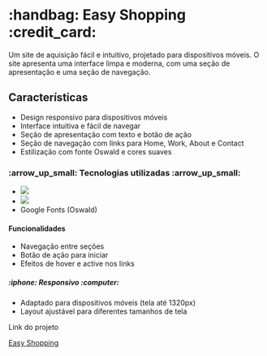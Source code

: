 <h1>:handbag: Easy Shopping :credit_card:</h1>

<p>Um site de aquisição fácil e intuitivo, projetado para dispositivos móveis. O site apresenta uma interface limpa e moderna, com uma seção de apresentação e uma seção de navegação.
 </p>

 <h2>Características</h2>

 <ul>
   <li>Design responsivo para dispositivos móveis</li>
<li> Interface intuitiva e fácil de navegar</li>
<li> Seção de apresentação com texto e botão de ação</li>
<li> Seção de navegação com links para Home, Work, About e Contact</li>
<li> Estilização com fonte Oswald e cores suaves</li>
 </ul>

 <h3> :arrow_up_small: Tecnologias utilizadas :arrow_up_small:</h3>
<ul>
<li> <img src="https://img.shields.io/badge/CSS-239120?&style=for-the-badge&logo=css3&logoColor=white"></li>
<li> <img src="https://img.shields.io/badge/HTML-239120?style=for-the-badge&logo=html5&logoColor=white"></li>
<li> Google Fonts (Oswald)</li>
 </ul>

<h4>Funcionalidades</h4>
<ul>
<li> Navegação entre seções</li>
<li> Botão de ação para iniciar</li>
<li> Efeitos de hover e active nos links</li>
 </ul>

<h5>:iphone: Responsivo :computer:</h5>
<ul>
<li> Adaptado para dispositivos móveis (tela até 1320px)</li>
<li> Layout ajustável para diferentes tamanhos de tela</li>
</ul>
Link do projeto

<a href="https://carlinhosgcr.github.io/Easy-Shopping-DevClub/">Easy Shopping</a> 

